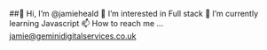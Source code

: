 ##👋 Hi, I’m @jamieheald
👀 I’m interested in Full stack
🌱 I’m currently learning Javascript
📫 How to reach me ...
jamie@geminidigitalservices.co.uk

<!---
jamieheald/jamieheald is a ✨ special ✨ repository because its `README.md` (this file) appears on your GitHub profile.
You can click the Preview link to take a look at your changes.
--->
